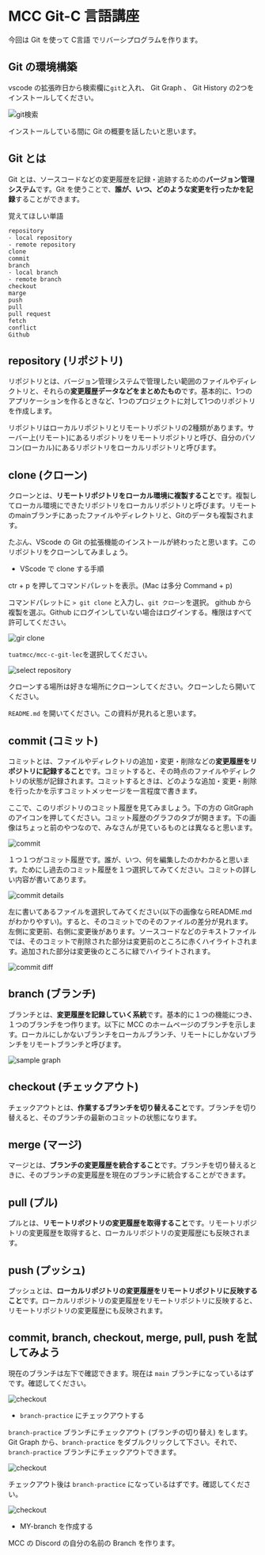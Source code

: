 # MCC Git-C 言語講座

今回は Git を使って C言語 でリバーシプログラムを作ります。

## Git の環境構築

vscode の拡張昨日から検索欄に`git`と入れ、 Git Graph 、 Git History の2つをインストールしてください。

![git検索](./markDownResource/git1.png)

インストールしている間に Git の概要を話したいと思います。

## Git とは

Git とは、ソースコードなどの変更履歴を記録・追跡するための**バージョン管理システム**です。Git を使うことで、**誰が、いつ、どのような変更を行ったかを記録**することができます。

覚えてほしい単語

```
repository
- local repository
- remote repository
clone
commit
branch
- local branch
- remote branch
checkout
marge
push
pull
pull request
fetch
conflict
Github
```

## repository (リポジトリ)

リポジトリとは、バージョン管理システムで管理したい範囲のファイルやディレクトリと、それらの**変更履歴データなどをまとめたもの**です。基本的に、1つのアプリケーションを作るときなど、1つのプロジェクトに対して1つのリポジトリを作成します。

リポジトリはローカルリポジトリとリモートリポジトリの2種類があります。サーバー上(リモート)にあるリポジトリをリモートリポジトリと呼び、自分のパソコン(ローカル)にあるリポジトリをローカルリポジトリと呼びます。

## clone (クローン)

クローンとは、**リモートリポジトリをローカル環境に複製すること**です。複製してローカル環境にできたリポジトリをローカルリポジトリと呼びます。リモートのmainブランチにあったファイルやディレクトリと、Gitのデータも複製されます。

たぶん、VScode の Git の拡張機能のインストールが終わったと思います。このリポジトリをクローンしてみましょう。

* VScode で clone する手順

ctr + p を押してコマンドパレットを表示。(Mac は多分 Command + p)

コマンドパレットに `> git clone` と入力し、`git クローン`を選択。 github から複製を選ぶ。Github にログインしていない場合はログインする。権限はすべて許可してください。

![gir clone](./markDownResource/clone1.png)

`tuatmcc/mcc-c-git-lec`を選択してください。

![select repository](./markDownResource/selectrepo.png)

クローンする場所は好きな場所にクローンしてください。クローンしたら開いてください。

`README.md` を開いてください。この資料が見れると思います。


## commit (コミット)

コミットとは、ファイルやディレクトリの追加・変更・削除などの**変更履歴をリポジトリに記録すること**です。コミットすると、その時点のファイルやディレクトリの状態が記録されます。コミットするときは、どのような追加・変更・削除を行ったかを示すコミットメッセージを一言程度で書きます。

ここで、このリポジトリのコミット履歴を見てみましょう。下の方の GitGraph のアイコンを押してください。コミット履歴のグラフのタブが開きます。下の画像はちょっと前のやつなので、みなさんが見ているものとは異なると思います。

![commit](./markDownResource/commit1.png)

１つ１つがコミット履歴です。誰が、いつ、何を編集したのかわかると思います。ためにし過去のコミット履歴を１つ選択してみてください。コミットの詳しい内容が書いてあります。

![commit details](./markDownResource/commit2.png)

左に書いてあるファイルを選択してみてください(以下の画像ならREADME.mdがわかりやすい)。すると、そのコミットでのそのファイルの差分が見れます。左側に変更前、右側に変更後があります。ソースコードなどのテキストファイルでは、そのコミットで削除された部分は変更前のところに赤くハイライトされます。追加された部分は変更後のところに緑でハイライトされます。

![commit diff](./markDownResource/commit3.png)

## branch (ブランチ)

ブランチとは、**変更履歴を記録していく系統**です。基本的に１つの機能につき、１つのブランチをつ作ります。以下に MCC のホームページのブランチを示します。ローカルにしかないブランチをローカルブランチ、リモートにしかないブランチをリモートブランチと呼びます。

![sample graph](./markDownResource/sample-graph1.png)

## checkout (チェックアウト)

チェックアウトとは、**作業するブランチを切り替えること**です。ブランチを切り替えると、そのブランチの最新のコミットの状態になります。

## merge (マージ)

マージとは、**ブランチの変更履歴を統合すること**です。ブランチを切り替えるときに、そのブランチの変更履歴を現在のブランチに統合することができます。

## pull (プル)

プルとは、**リモートリポジトリの変更履歴を取得すること**です。リモートリポジトリの変更履歴を取得すると、ローカルリポジトリの変更履歴にも反映されます。

## push (プッシュ)

プッシュとは、**ローカルリポジトリの変更履歴をリモートリポジトリに反映すること**です。ローカルリポジトリの変更履歴をリモートリポジトリに反映すると、リモートリポジトリの変更履歴にも反映されます。

## commit, branch, checkout, merge, pull, push を試してみよう

現在のブランチは左下で確認できます。現在は `main` ブランチになっているはずです。確認してください。

![checkout](./markDownResource/checkout2.png)

* `branch-practice` にチェックアウトする

`branch-practice` ブランチにチェックアウト (ブランチの切り替え) をします。 Git Graph から、`branch-practice` をダブルクリックして下さい。それで、`branch-practice` ブランチにチェックアウトできます。

![checkout](./markDownResource/checkout1.png)

チェックアウト後は `branch-practice` になっているはずです。確認してください。

![checkout](./markDownResource/checkout3.png)

* MY-branch を作成する

MCC の Discord の自分の名前の Branch を作ります。

